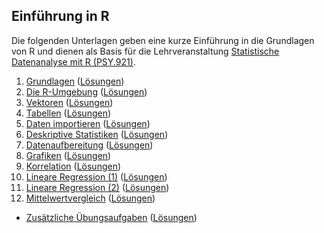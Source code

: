 ## Einführung in R

Die folgenden Unterlagen geben eine kurze Einführung in die Grundlagen von R und dienen als Basis für die Lehrveranstaltung [Statistische Datenanalyse mit R (PSY.921)](https://online.uni-graz.at/kfu_online/pl/ui/$ctx/wbLv.wbShowLVDetail?pStpSpNr=952666).

 1. [Grundlagen]() ([Lösungen]())
 2. [Die R-Umgebung]() ([Lösungen]())
 3. [Vektoren]() ([Lösungen]())
 4. [Tabellen]() ([Lösungen]())
 5. [Daten importieren]() ([Lösungen]())
 6. [Deskriptive Statistiken]() ([Lösungen]())
 7. [Datenaufbereitung]() ([Lösungen]())
 8. [Grafiken]() ([Lösungen]())
 9. [Korrelation]() ([Lösungen]())
10. [Lineare Regression (1)]() ([Lösungen]())
11. [Lineare Regression (2)]() ([Lösungen]())
12. [Mittelwertvergleich]() ([Lösungen]())

- [Zusätzliche Übungsaufgaben]() ([Lösungen]())
